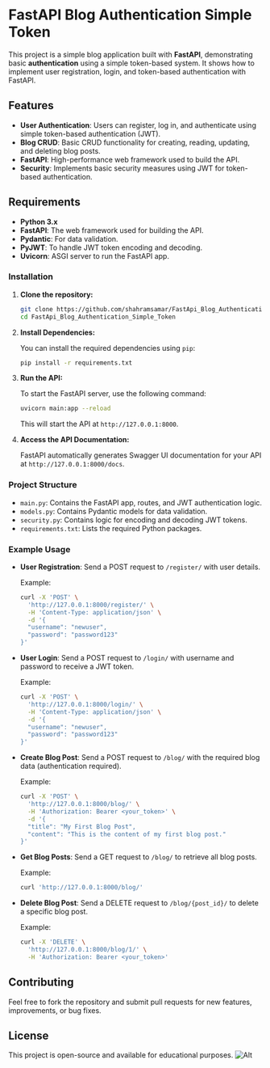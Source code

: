 # FastAPI Blog Authentication Simple Token

This project is a simple blog application built with **FastAPI**, demonstrating basic **authentication** using a simple token-based system. It shows how to implement user registration, login, and token-based authentication with FastAPI.

## Features

- **User Authentication**: Users can register, log in, and authenticate using simple token-based authentication (JWT).
- **Blog CRUD**: Basic CRUD functionality for creating, reading, updating, and deleting blog posts.
- **FastAPI**: High-performance web framework used to build the API.
- **Security**: Implements basic security measures using JWT for token-based authentication.

## Requirements

- **Python 3.x**
- **FastAPI**: The web framework used for building the API.
- **Pydantic**: For data validation.
- **PyJWT**: To handle JWT token encoding and decoding.
- **Uvicorn**: ASGI server to run the FastAPI app.

### Installation

1. **Clone the repository:**

    ```bash
    git clone https://github.com/shahramsamar/FastApi_Blog_Authentication_Simple_Token.git
    cd FastApi_Blog_Authentication_Simple_Token
    ```

2. **Install Dependencies:**

    You can install the required dependencies using `pip`:

    ```bash
    pip install -r requirements.txt
    ```

3. **Run the API:**

    To start the FastAPI server, use the following command:

    ```bash
    uvicorn main:app --reload
    ```

    This will start the API at `http://127.0.0.1:8000`.

4. **Access the API Documentation:**

    FastAPI automatically generates Swagger UI documentation for your API at `http://127.0.0.1:8000/docs`.

### Project Structure

- `main.py`: Contains the FastAPI app, routes, and JWT authentication logic.
- `models.py`: Contains Pydantic models for data validation.
- `security.py`: Contains logic for encoding and decoding JWT tokens.
- `requirements.txt`: Lists the required Python packages.

### Example Usage

- **User Registration**: Send a POST request to `/register/` with user details.

    Example:

    ```bash
    curl -X 'POST' \
      'http://127.0.0.1:8000/register/' \
      -H 'Content-Type: application/json' \
      -d '{
      "username": "newuser",
      "password": "password123"
    }'
    ```

- **User Login**: Send a POST request to `/login/` with username and password to receive a JWT token.

    Example:

    ```bash
    curl -X 'POST' \
      'http://127.0.0.1:8000/login/' \
      -H 'Content-Type: application/json' \
      -d '{
      "username": "newuser",
      "password": "password123"
    }'
    ```

- **Create Blog Post**: Send a POST request to `/blog/` with the required blog data (authentication required).

    Example:

    ```bash
    curl -X 'POST' \
      'http://127.0.0.1:8000/blog/' \
      -H 'Authorization: Bearer <your_token>' \
      -d '{
      "title": "My First Blog Post",
      "content": "This is the content of my first blog post."
    }'
    ```

- **Get Blog Posts**: Send a GET request to `/blog/` to retrieve all blog posts.

    Example:

    ```bash
    curl 'http://127.0.0.1:8000/blog/'
    ```

- **Delete Blog Post**: Send a DELETE request to `/blog/{post_id}/` to delete a specific blog post.

    Example:

    ```bash
    curl -X 'DELETE' \
      'http://127.0.0.1:8000/blog/1/' \
      -H 'Authorization: Bearer <your_token>'
    ```

## Contributing

Feel free to fork the repository and submit pull requests for new features, improvements, or bug fixes.

## License

This project is open-source and available for educational purposes.
![Alt](https://repobeats.axiom.co/api/embed/eabe6508a91fa38b4ace0060919094363916f544.svg "Repobeats analytics image")
